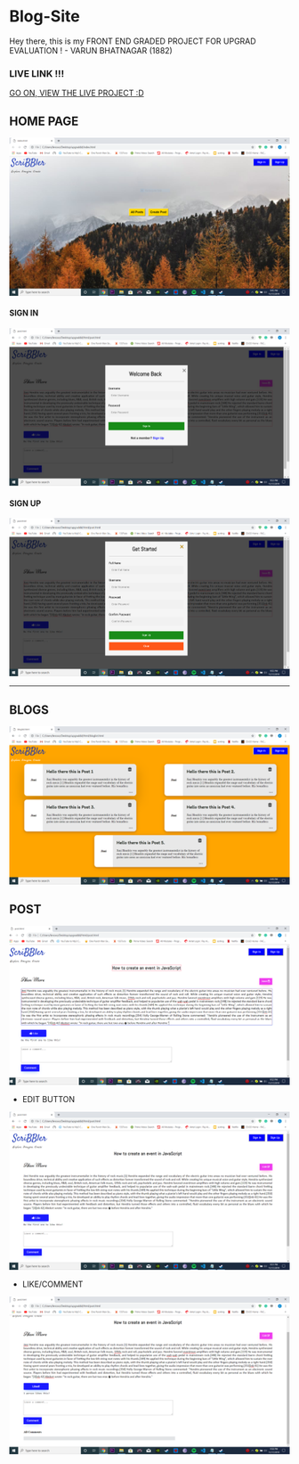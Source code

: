 # Blog-Site
Hey there, this is my FRONT END GRADED PROJECT FOR UPGRAD EVALUATION ! - VARUN BHATNAGAR (1882)
### LIVE LINK !!! 
<a href="https://varunbhatnagar99.github.io/">GO ON, VIEW THE LIVE PROJECT :D<a>
## HOME PAGE
 ![](screenshots/Front.png)
#### SIGN IN
 ![](screenshots/Signin.png)
#### SIGN UP
 ![](screenshots/Signup.png)


---------------------------------------------------------------------------------

## BLOGS
![](screenshots/Post.png)

##  POST
![](screenshots/More.png)

 - EDIT BUTTON 

 ![](screenshots/Edit.png)
 
 - LIKE/COMMENT
 
 ![](screenshots/Like.png)
 
 


